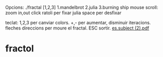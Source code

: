 Opcions:
./fractal [1,2,3]
1.mandelbrot
2.julia
3.burning ship
mouse scroll:
zoom in,out
click ratoli per fixar julia
space per desfixar

teclat:
1,2,3 per canviar colors.
+,- per aumentar, disminuir iteracions.
fleches direccions per moure el fractal.
ESC sortir.
[es.subject (2).pdf](https://github.com/mdiogenes/fractol/files/8388480/es.subject.2.pdf)
# fractol
